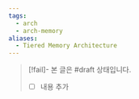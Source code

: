 ```yaml
---
tags:
  - arch
  - arch-memory
aliases:
  - Tiered Memory Architecture
---
```

> [!fail]- 본 글은 #draft 상태입니다.
> - [ ] 내용 추가